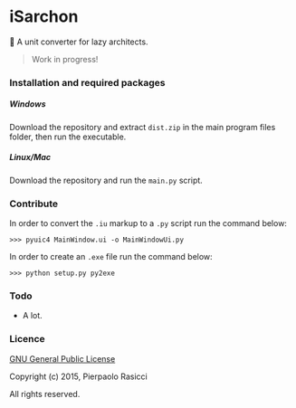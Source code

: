 iSarchon
========

:triangular_ruler: A unit converter for lazy architects.

> Work in progress!

### Installation and required packages

##### Windows
    
Download the repository and extract `dist.zip` in the main program files folder, then run the executable.

##### Linux/Mac
    
Download the repository and run the `main.py` script.

### Contribute

In order to convert the `.iu`  markup to a `.py` script run the command below:
	
	>>> pyuic4 MainWindow.ui -o MainWindowUi.py
	
In order to create an `.exe` file run the command below:

	>>> python setup.py py2exe

### Todo

- A lot.

### Licence

[GNU General Public License]

Copyright (c) 2015, Pierpaolo Rasicci

All rights reserved.

[GNU General Public License]:http://www.gnu.org/copyleft/gpl.html
